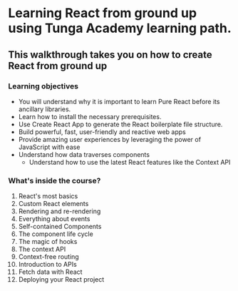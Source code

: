 # Learning React from ground up using Tunga Academy learning path.

## This walkthrough takes you on how to create React from ground up

### Learning objectives

- You will understand why it is important to learn Pure React before its ancillary libraries.
- Learn how to install the necessary prerequisites.
- Use Create React App to generate the React boilerplate file structure.
- Build powerful, fast, user-friendly and reactive web apps
- Provide amazing user experiences by leveraging the power of JavaScript with ease
- Understand how data traverses components
  - Understand how to use the latest React features like the Context API

### What's inside the course?

1. React's most basics
2. Custom React elements
3. Rendering and re-rendering
4. Everything about events
5. Self-contained Components
6. The component life cycle
7. The magic of hooks
8. The context API
9. Context-free routing
10. Introduction to APIs
11. Fetch data with React
12. Deploying your React project
